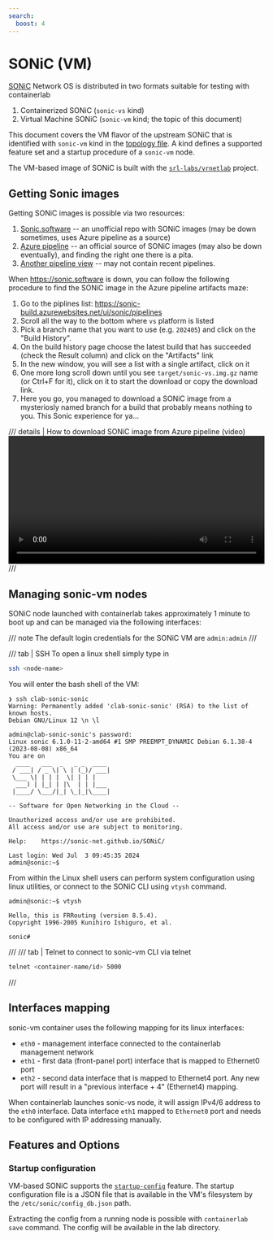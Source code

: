 ```yaml
---
search:
  boost: 4
---
```

# SONiC (VM)

[SONiC](https://sonic-net.github.io/SONiC/) Network OS is distributed in two formats suitable for testing with containerlab

1. Containerized SONiC (`sonic-vs` kind)
2. Virtual Machine SONiC (`sonic-vm` kind; the topic of this document)

This document covers the VM flavor of the upstream SONiC that is identified with `sonic-vm` kind in the [topology file](../topo-def-file.md). A kind defines a supported feature set and a startup procedure of a `sonic-vm` node.

The VM-based image of SONiC is built with the [`srl-labs/vrnetlab`](https://github.com/srl-labs/vrnetlab/tree/master/sonic) project.

## Getting Sonic images

Getting SONiC images is possible via two resources:

1. [Sonic.software](https://sonic.software/) -- an unofficial repo with SONiC images (may be down sometimes, uses Azure pipeline as a source)
2. [Azure pipeline](https://sonic-build.azurewebsites.net/ui/sonic/pipelines) -- an official source of SONiC images (may also be down eventually), and finding the right one there is a pita.
3. [Another pipeline view](https://sonic-net.github.io/SONiC/sonic_latest_images.html) -- may not contain recent pipelines.

When https://sonic.software is down, you can follow the following procedure to find the SONiC image in the Azure pipeline artifacts maze:

1. Go to the piplines list: https://sonic-build.azurewebsites.net/ui/sonic/pipelines
2. Scroll all the way to the bottom where `vs` platform is listed
3. Pick a branch name that you want to use (e.g. `202405`) and click on the "Build History".
4. On the build history page choose the latest build that has succeeded (check the Result column) and click on the "Artifacts" link
5. In the new window, you will see a list with a single artifact, click on it
6. One more long scroll down until you see `target/sonic-vs.img.gz` name (or Ctrl+F for it), click on it to start the download or copy the download link.
7. Here you go, you managed to download a SONiC image from a mysteriosly named branch for a build that probably means nothing to you. This Sonic experience for ya...

/// details | How to download SONiC image from Azure pipeline (video)
<video width="100%" controls>
  <source src="https://gitlab.com/rdodin/pics/-/wikis/uploads/054c60a0c8d685f826297c115470221b/sonic-dl.mp4" type="video/mp4">
</video>
///

## Managing sonic-vm nodes

SONiC node launched with containerlab takes approximately 1 minute to boot up and can be managed via the following interfaces:

/// note
The default login credentials for the SONiC VM are `admin:admin`
///

/// tab | SSH
To open a linux shell simply type in

```bash
ssh <node-name>
```

You will enter the bash shell of the VM:

```
❯ ssh clab-sonic-sonic 
Warning: Permanently added 'clab-sonic-sonic' (RSA) to the list of known hosts.
Debian GNU/Linux 12 \n \l

admin@clab-sonic-sonic's password: 
Linux sonic 6.1.0-11-2-amd64 #1 SMP PREEMPT_DYNAMIC Debian 6.1.38-4 (2023-08-08) x86_64
You are on
  ____   ___  _   _ _  ____
 / ___| / _ \| \ | (_)/ ___|
 \___ \| | | |  \| | | |
  ___) | |_| | |\  | | |___
 |____/ \___/|_| \_|_|\____|

-- Software for Open Networking in the Cloud --

Unauthorized access and/or use are prohibited.
All access and/or use are subject to monitoring.

Help:    https://sonic-net.github.io/SONiC/

Last login: Wed Jul  3 09:45:35 2024
admin@sonic:~$
```

From within the Linux shell users can perform system configuration using linux utilities, or connect to the SONiC CLI using `vtysh` command.

```
admin@sonic:~$ vtysh

Hello, this is FRRouting (version 8.5.4).
Copyright 1996-2005 Kunihiro Ishiguro, et al.

sonic#
```

///
/// tab | Telnet
to connect to sonic-vm CLI via telnet

```bash
telnet <container-name/id> 5000
```

///

## Interfaces mapping

sonic-vm container uses the following mapping for its linux interfaces:

* `eth0` - management interface connected to the containerlab management network
* `eth1` - first data (front-panel port) interface that is mapped to Ethernet0 port
* `eth2` - second data interface that is mapped to Ethernet4 port. Any new port will result in a "previous interface + 4" (Ethernet4) mapping.

When containerlab launches sonic-vs node, it will assign IPv4/6 address to the `eth0` interface. Data interface `eth1` mapped to `Ethernet0` port and needs to be configured with IP addressing manually.

## Features and Options

### Startup configuration

VM-based SONiC supports the [`startup-config`](../nodes.md#startup-config) feature. The startup configuration file is a JSON file that is available in the VM's filesystem by the `/etc/sonic/config_db.json` path.

Extracting the config from a running node is possible with `containerlab save` command. The config will be available in the lab directory.
